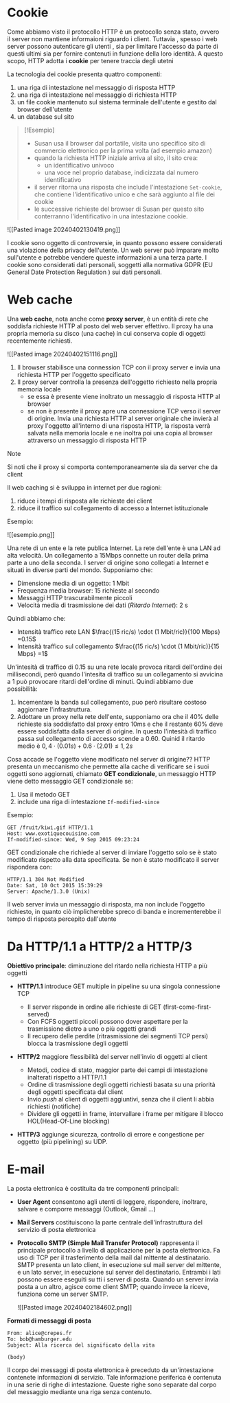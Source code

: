 # Cookie
Come abbiamo visto il protocollo HTTP è un protocollo senza stato, ovvero il server non mantiene informaioni riguardo i client. Tuttavia , spesso i web server possono autenticare gli utenti , sia per limitare l'accesso da parte di questi ultimi sia per fornire contenuti in funzione della loro identità. A questo scopo, HTTP adotta i **cookie** per tenere traccia degli utetni


La tecnologia dei cookie presenta quattro componenti:
1. una riga di intestazione nel messaggio di risposta HTTP
2. una riga di intestazione nel messaggio di richiesta HTTP
3. un file cookie mantenuto sul sistema terminale dell'utente e gestito dal browser dell'utente
4. un database sul sito


>[!Esempio]
>- Susan usa il browser dal portatile, visita uno specifico sito di commercio elettronico per la prima volta (ad esempio amazon)
>- quando la richiesta HTTP iniziale arriva al sito, il sito crea:
>    - un identificativo univoco
>    - una voce nel proprio database, indicizzata dal numero identificativo
>- il server ritorna una risposta che include l'intestazione `Set-cookie`, che contiene l'identificativo unico e che sarà aggiunto al file dei cookie 
>- le successive richieste del browser di Susan per questo sito conterranno l'identificativo in una intestazione cookie.

![[Pasted image 20240402130419.png]]

I cookie sono oggetto di controversie, in quanto possono essere considerati una violazione della privacy dell'utente. Un web server può imparare molto sull'utente e potrebbe vendere queste informazioni a una terza parte.
I cookie sono considerati dati personali, soggetti alla normativa GDPR (EU General Date Protection Regulation ) sui dati personali.

# Web cache
Una **web cache**, nota anche come **proxy server**, è un entità di rete che soddisfa richieste HTTP al posto del web server effettivo. Il proxy ha una propria memoria su disco (una cache) in cui conserva copie di oggetti recentemente richiesti.

![[Pasted image 20240402151116.png]]

1. Il browser stabilisce una connession TCP con il proxy server e invia una richiesta HTTP per l'oggetto specificato 
2. Il proxy server controlla la presenza dell'oggetto richiesto nella propria memoria locale
	- se essa è presente viene inoltrato un messaggio di risposta HTTP al browser
	- se non è presente il proxy apre una connessione TCP verso il server di origine. Invia una richiesta HTTP al server originale che invierà al proxy l'oggetto all'interno di una risposta HTTP, la risposta verrà salvata nella memoria locale e ne inoltra poi una copia al browser attraverso un messaggio di risposta HTTP
	
>[!Note]
>Si noti che il proxy si comporta  contemporaneamente sia  da server che da client

Il web caching si è sviluppa in internet per due ragioni:
1.  riduce i tempi di risposta alle richieste dei client
2. riduce il traffico sul collegamento di accesso a Internet istituzionale

Esempio: 

![[esempio.png]]

Una rete di un ente e la rete publica Internet. La rete dell'ente è una LAN ad alta velocità. Un collegamento a 15Mbps connette un router della prima parte a uno della seconda. I server di origine sono collegati a Internet e situati in diverse parti del mondo. Supponiamo che:

- Dimensione media di un oggetto: 1 Mbit 
- Frequenza media browser: 15 richieste al secondo
- Messaggi HTTP trascurabilmente piccoli
- Velocità media di trasmissione dei dati (*Ritardo Internet*): 2 s

Quindi abbiamo che:
- Intensità traffico rete LAN   $\frac{(15 ric/s) \cdot (1 Mbit/ric)}{100 Mbps} =0.15$
- Intensità traffico sul collegamento  $\frac{(15 ric/s) \cdot (1 Mbit/ric)}{15 Mbps} =1$

Un'intesità di traffico di 0.15 su una rete locale provoca ritardi dell'ordine dei millisecondi, però quando l'intesita di traffico su un collegamento si avvicina a 1 può provocare ritardi dell'ordine di minuti. Quindi abbiamo due possibilità:
1. Incementare la banda sul collegamento, puo però risultare costoso aggiornare l'infrastruttura.
2. Adottare un proxy nella rete dell'ente, supponiamo ora che il 40% delle richieste sia soddisfatto dal proxy entro 10ms e che il restante 60% deve essere soddisfatta dalla server di origine. In questo l'intesità di traffico passa sul collegamento di accesso scende a 0.60. Quinid il ritardo medio è  $0,4 \cdot(0.01s)+0.6 \cdot (2.01) \leq 1,2s$ 

Cosa accade se l'oggetto viene modificato nel server di origine?? HTTP presenta un meccanismo che permette alla cache di verificare se i suoi oggetti sono aggiornati, chiamato **GET condizionale**, un messaggio HTTP viene detto messaggio GET condizionale se:
1. Usa il metodo GET
2. include una riga di intestazione `If-modified-since`

Esempio:

```
GET /fruit/kiwi.gif HTTP/1.1
Host: www.exotiquecouisine.com 
If-modified-since: Wed, 9 Sep 2015 09:23:24
```

GET condizionale che richiede al server di inviare l'oggetto solo se è stato modificato rispetto alla data specificata. Se non è stato modificato il server rispondera con:

```
HTTP/1.1 304 Not Modified 
Date: Sat, 10 Oct 2015 15:39:29
Server: Apache/1.3.0 (Unix)
```

Il web server invia un messaggio di risposta, ma non include l'oggetto richiesto, in quanto ciò implicherebbe spreco di banda e incrementerebbe il tempo di risposta percepito dall'utente

# Da HTTP/1.1 a HTTP/2 a HTTP/3

**Obiettivo principale**: diminuzione del ritardo nella richiesta HTTP a più oggetti

- **HTTP/1.1** introduce GET multiple in pipeline su una singola connessione TCP
	- Il server risponde in ordine alle richieste di  GET (first-come-first-served)
	- Con FCFS oggetti piccoli possono dover aspettare per la trasmissione dietro a uno o più oggetti grandi
	- Il recupero delle perdite (ritrasmissione dei segmenti TCP persi) blocca la trasmissione degli oggetti

-  **HTTP/2** maggiore flessibilità del server nell'invio di oggetti al client
	- Metodi, codice di stato, maggior parte dei campi di intestazione inalterati rispetto a HTTP/1.1
	- Ordine di trasmissione degli oggetti richiesti basata su una priorità degli oggetti specificata dal client
	- Invio _push_ al client di oggetti aggiuntivi, senza che il client li abbia richiesti (notifiche)
	- Dividere gli oggetti in frame, intervallare i frame per mitigare il blocco HOL(Head-Of-Line blocking)
	
- **HTTP/3** aggiunge sicurezza, controllo di errore e congestione per oggetto (più pipelining) su UDP.
# E-mail

La posta elettronica è costituita da tre componenti principali:

- **User Agent** consentono agli utenti di leggere, rispondere, inoltrare, salvare e comporre messaggi (Outlook, Gmail ...)
- **Mail Servers** costituiscono la parte centrale dell'infrastruttura del servizio di posta elettronica
- **Protocollo SMTP (Simple Mail Transfer Protocol)** rappresenta il principale protocollo a livello di applicazione per la posta elettronica. Fa uso di TCP per il trasferimento della mail dal mittente al destinatario. SMTP presenta un lato client, in esecuzione sul mail server del mittente, e un lato server, in esecuzione sul server del destinatario. Entrambi i lati possono essere eseguiti su tti i server di posta. Quando un server invia posta a un altro,  agisce come client SMTP; quando invece la riceve, funziona come un server SMTP.

	![[Pasted image 20240402184602.png]]

**Formati di messaggi di posta**

```
From: alice@crepes.fr 
To: bob@hamburger.edu
Subject: Alla ricerca del significato della vita

(body)
```

Il corpo dei messaggi di posta elettronica è preceduto da un'intestazione contenete informazioni di servizio. Tale informazione periferica è contenuta in una serie di righe di intestazione. Queste righe sono separate dal corpo del messaggio mediante una riga senza contenuto.

